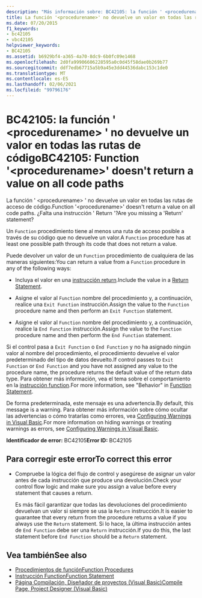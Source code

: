 ```yaml
---
description: "Más información sobre: BC42105: la función ' <procedurename> ' no devuelve un valor en todas las rutas de código"
title: La función '<procedurename>' no devuelve un valor en todas las rutas de acceso a código
ms.date: 07/20/2015
f1_keywords:
- bc42105
- vbc42105
helpviewer_keywords:
- BC42105
ms.assetid: b6929bf4-a365-4a70-8dc9-6b0fc09e1468
ms.openlocfilehash: 2d0fa99906606228595a0c0d45f58dae0b269b77
ms.sourcegitcommit: ddf7edb67715a5b9a45e3dd44536dabc153c1de0
ms.translationtype: MT
ms.contentlocale: es-ES
ms.lasthandoff: 02/06/2021
ms.locfileid: "99796176"
---
```

# <a name="bc42105-function-procedurename-doesnt-return-a-value-on-all-code-paths"></a><span data-ttu-id="32338-103">BC42105: la función ' \<procedurename> ' no devuelve un valor en todas las rutas de código</span><span class="sxs-lookup"><span data-stu-id="32338-103">BC42105: Function '\<procedurename>' doesn't return a value on all code paths</span></span>

<span data-ttu-id="32338-104">La función ' \<procedurename> ' no devuelve un valor en todas las rutas de acceso de código.</span><span class="sxs-lookup"><span data-stu-id="32338-104">Function '\<procedurename>' doesn't return a value on all code paths.</span></span> <span data-ttu-id="32338-105">¿Falta una instrucción ' Return '?</span><span class="sxs-lookup"><span data-stu-id="32338-105">Are you missing a 'Return' statement?</span></span>

 <span data-ttu-id="32338-106">Un `Function` procedimiento tiene al menos una ruta de acceso posible a través de su código que no devuelve un valor.</span><span class="sxs-lookup"><span data-stu-id="32338-106">A `Function` procedure has at least one possible path through its code that does not return a value.</span></span>

 <span data-ttu-id="32338-107">Puede devolver un valor de un `Function` procedimiento de cualquiera de las maneras siguientes:</span><span class="sxs-lookup"><span data-stu-id="32338-107">You can return a value from a `Function` procedure in any of the following ways:</span></span>

- <span data-ttu-id="32338-108">Incluya el valor en una [instrucción return](../statements/return-statement.md).</span><span class="sxs-lookup"><span data-stu-id="32338-108">Include the value in a [Return Statement](../statements/return-statement.md).</span></span>

- <span data-ttu-id="32338-109">Asigne el valor al `Function` nombre del procedimiento y, a continuación, realice una `Exit Function` instrucción.</span><span class="sxs-lookup"><span data-stu-id="32338-109">Assign the value to the `Function` procedure name and then perform an `Exit Function` statement.</span></span>

- <span data-ttu-id="32338-110">Asigne el valor al `Function` nombre del procedimiento y, a continuación, realice la `End Function` instrucción.</span><span class="sxs-lookup"><span data-stu-id="32338-110">Assign the value to the `Function` procedure name and then perform the `End Function` statement.</span></span>

 <span data-ttu-id="32338-111">Si el control pasa a `Exit Function` o `End Function` y no ha asignado ningún valor al nombre del procedimiento, el procedimiento devuelve el valor predeterminado del tipo de datos devuelto.</span><span class="sxs-lookup"><span data-stu-id="32338-111">If control passes to `Exit Function` or `End Function` and you have not assigned any value to the procedure name, the procedure returns the default value of the return data type.</span></span> <span data-ttu-id="32338-112">Para obtener más información, vea el tema sobre el comportamiento en la [instrucción function](../statements/function-statement.md).</span><span class="sxs-lookup"><span data-stu-id="32338-112">For more information, see "Behavior" in [Function Statement](../statements/function-statement.md).</span></span>

 <span data-ttu-id="32338-113">De forma predeterminada, este mensaje es una advertencia.</span><span class="sxs-lookup"><span data-stu-id="32338-113">By default, this message is a warning.</span></span> <span data-ttu-id="32338-114">Para obtener más información sobre cómo ocultar las advertencias o cómo tratarlas como errores, vea [Configuring Warnings in Visual Basic](/visualstudio/ide/configuring-warnings-in-visual-basic).</span><span class="sxs-lookup"><span data-stu-id="32338-114">For more information on hiding warnings or treating warnings as errors, see [Configuring Warnings in Visual Basic](/visualstudio/ide/configuring-warnings-in-visual-basic).</span></span>

 <span data-ttu-id="32338-115">**Identificador de error:** BC42105</span><span class="sxs-lookup"><span data-stu-id="32338-115">**Error ID:** BC42105</span></span>

## <a name="to-correct-this-error"></a><span data-ttu-id="32338-116">Para corregir este error</span><span class="sxs-lookup"><span data-stu-id="32338-116">To correct this error</span></span>

- <span data-ttu-id="32338-117">Compruebe la lógica del flujo de control y asegúrese de asignar un valor antes de cada instrucción que produce una devolución.</span><span class="sxs-lookup"><span data-stu-id="32338-117">Check your control flow logic and make sure you assign a value before every statement that causes a return.</span></span>

     <span data-ttu-id="32338-118">Es más fácil garantizar que todas las devoluciones del procedimiento devuelvan un valor si siempre se usa la `Return` instrucción.</span><span class="sxs-lookup"><span data-stu-id="32338-118">It is easier to guarantee that every return from the procedure returns a value if you always use the `Return` statement.</span></span> <span data-ttu-id="32338-119">Si lo hace, la última instrucción antes de `End Function` debe ser una `Return` instrucción.</span><span class="sxs-lookup"><span data-stu-id="32338-119">If you do this, the last statement before `End Function` should be a `Return` statement.</span></span>

## <a name="see-also"></a><span data-ttu-id="32338-120">Vea también</span><span class="sxs-lookup"><span data-stu-id="32338-120">See also</span></span>

- [<span data-ttu-id="32338-121">Procedimientos de función</span><span class="sxs-lookup"><span data-stu-id="32338-121">Function Procedures</span></span>](../../programming-guide/language-features/procedures/function-procedures.md)
- [<span data-ttu-id="32338-122">Instrucción Function</span><span class="sxs-lookup"><span data-stu-id="32338-122">Function Statement</span></span>](../statements/function-statement.md)
- [<span data-ttu-id="32338-123">Página Compilación, Diseñador de proyectos (Visual Basic)</span><span class="sxs-lookup"><span data-stu-id="32338-123">Compile Page, Project Designer (Visual Basic)</span></span>](/visualstudio/ide/reference/compile-page-project-designer-visual-basic)
